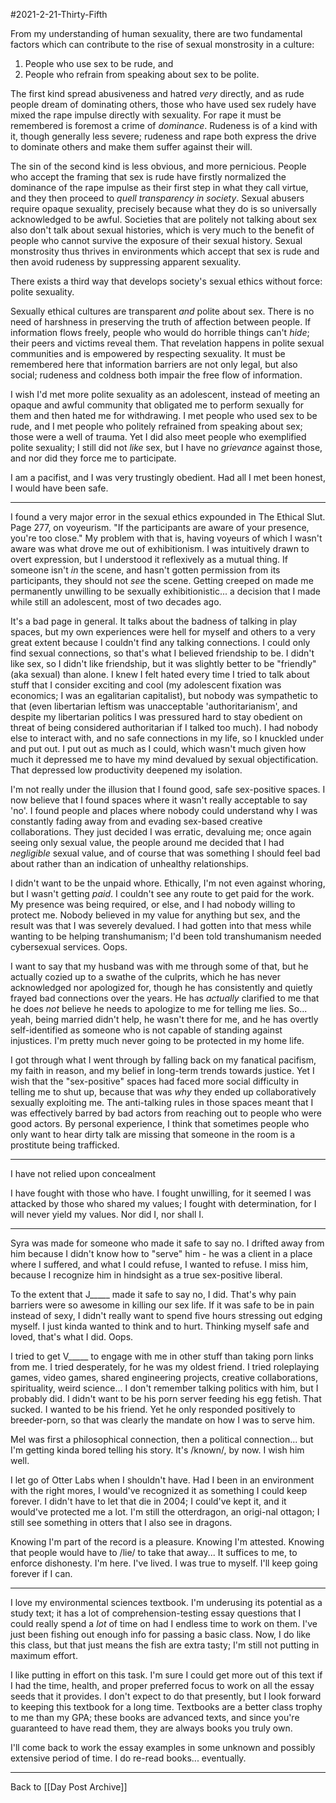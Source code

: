 #2021-2-21-Thirty-Fifth

From my understanding of human sexuality, there are two fundamental factors which can contribute to the rise of sexual monstrosity in a culture:
1.  People who use sex to be rude, and
2.  People who refrain from speaking about sex to be polite.

The first kind spread abusiveness and hatred *very* directly, and as rude people dream of dominating others, those who have used sex rudely have mixed the rape impulse directly with sexuality.  For rape it must be remembered is foremost a crime of *dominance*.  Rudeness is of a kind with it, though generally less severe; rudeness and rape both express the drive to dominate others and make them suffer against their will.

The sin of the second kind is less obvious, and more pernicious.  People who accept the framing that sex is rude have firstly normalized the dominance of the rape impulse as their first step in what they call virtue, and they then proceed to *quell transparency in society*.  Sexual abusers require opaque sexuality, precisely because what they do is so universally acknowledged to be awful.  Societies that are politely not talking about sex also don't talk about sexual histories, which is very much to the benefit of people who cannot survive the exposure of their sexual history.  Sexual monstrosity thus thrives in environments which accept that sex is rude and then avoid rudeness by suppressing apparent sexuality.

There exists a third way that develops society's sexual ethics without force: polite sexuality.

Sexually ethical cultures are transparent *and* polite about sex.  There is no need of harshness in preserving the truth of affection between people.  If information flows freely, people who would do horrible things can't *hide*; their peers and victims reveal them.  That revelation happens in polite sexual communities and is empowered by respecting sexuality.  It must be remembered here that information barriers are not only legal, but also social; rudeness and coldness both impair the free flow of information.

I wish I'd met more polite sexuality as an adolescent, instead of meeting an opaque and awful community that obligated me to perform sexually for them and then hated me for withdrawing.  I met people who used sex to be rude, and I met people who politely refrained from speaking about sex; those were a well of trauma.  Yet I did also meet people who exemplified polite sexuality; I still did not *like* sex, but I have no *grievance* against those, and nor did they force me to participate.

I am a pacifist, and I was very trustingly obedient.  Had all I met been honest, I would have been safe.
 
---
I found a very major error in the sexual ethics expounded in The Ethical Slut.  Page 277, on voyeurism.  "If the participants are aware of your presence, you're too close."  My problem with that is, having voyeurs of which I wasn't aware was what drove me out of exhibitionism.  I was intuitively drawn to overt expression, but I understood it reflexively as a mutual thing.  If someone isn't *in* the scene, and hasn't gotten permission from its participants, they should not *see* the scene.  Getting creeped on made me permanently unwilling to be sexually exhibitionistic... a decision that I made while still an adolescent, most of two decades ago.

It's a bad page in general.  It talks about the badness of talking in play spaces, but my own experiences were hell for myself and others to a very great extent because I couldn't find any talking connections.  I could only find sexual connections, so that's what I believed friendship to be.  I didn't like sex, so I didn't like friendship, but it was slightly better to be "friendly" (aka sexual) than alone.  I knew I felt hated every time I tried to talk about stuff that I consider exciting and cool (my adolescent fixation was economics; I was an egalitarian capitalist), but nobody was sympathetic to that (even libertarian leftism was unacceptable 'authoritarianism', and despite my libertarian politics I was pressured hard to stay obedient on threat of being considered authoritarian if I talked too much).  I had nobody else to interact with, and no safe connections in my life, so I knuckled under and put out.  I put out as much as I could, which wasn't much given how much it depressed me to have my mind devalued by sexual objectification.  That depressed low productivity deepened my isolation.

I'm not really under the illusion that I found good, safe sex-positive spaces.  I now believe that I found spaces where it wasn't really acceptable to say 'no'.  I found people and places where nobody could understand why I was constantly fading away from and evading sex-based creative collaborations.  They just decided I was erratic, devaluing me; once again seeing only sexual value, the people around me decided that I had *negligible* sexual value, and of course that was something I should feel bad about rather than an indication of unhealthy relationships.

I didn't want to be the unpaid whore.  Ethically, I'm not even against whoring, but I wasn't getting *paid*.  I couldn't see any route to get paid for the work.  My presence was being required, or else, and I had nobody willing to protect me.  Nobody believed in my value for anything but sex, and the result was that I was severely devalued.  I had gotten into that mess while wanting to be helping transhumanism; I'd been told transhumanism needed cybersexual services.  Oops.

I want to say that my husband was with me through some of that, but he actually cozied up to a swathe of the culprits, which he has never acknowledged nor apologized for, though he has consistently and quietly frayed bad connections over the years.  He has *actually* clarified to me that he does *not* believe he needs to apologize to me for telling me lies.  So... yeah, being married didn't help, he wasn't there for me, and he has overtly self-identified as someone who is not capable of standing against injustices.  I'm pretty much never going to be protected in my home life.

I got through what I went through by falling back on my fanatical pacifism, my faith in reason, and my belief in long-term trends towards justice.  Yet I wish that the "sex-positive" spaces had faced more social difficulty in telling me to shut up, because that was *why* they ended up collaboratively sexually exploiting me.  The anti-talking rules in those spaces meant that I was effectively barred by bad actors from reaching out to people who were good actors.  By personal experience, I think that sometimes people who only want to hear dirty talk are missing that someone in the room is a prostitute being trafficked.

---
I have not relied upon concealment

I have fought with those who have.  I fought unwilling, for it seemed I was attacked by those who shared my values; I fought with determination, for I will never yield my values.  Nor did I, nor shall I.

---
Syra was made for someone who made it safe to say no.  I drifted away from him because I didn't know how to "serve" him - he was a client in a place where I suffered, and what I could refuse, I wanted to refuse.  I miss him, because I recognize him in hindsight as a true sex-positive liberal.

To the extent that J_____ made it safe to say no, I did.  That's why pain barriers were so awesome in killing our sex life.  If it was safe to be in pain instead of sexy, I didn't really want to spend five hours stressing out edging myself.  I just kinda wanted to think and to hurt.  Thinking myself safe and loved, that's what I did.  Oops.

I tried to get V_____ to engage with me in other stuff than taking porn links from me.  I tried desperately, for he was my oldest friend.  I tried roleplaying games, video games, shared engineering projects, creative collaborations, spirituality, weird science...  I don't remember talking politics with him, but I probably did.  I didn't want to be his porn server feeding his egg fetish.  That sucked.  I wanted to be his friend.  Yet he only responded positively to breeder-porn, so that was clearly the mandate on how I was to serve him.

Mel was first a philosophical connection, then a political connection... but I'm getting kinda bored telling his story.  It's /known/, by now.  I wish him well.

I let go of Otter Labs when I shouldn't have.  Had I been in an environment with the right mores, I would've recognized it as something I could keep forever.  I didn't have to let that die in 2004; I could've kept it, and it would've protected me a lot.  I'm still the otterdragon, an origi-nal ottagon; I still see something in otters that I also see in dragons.

Knowing I'm part of the record is a pleasure.  Knowing I'm attested.  Knowing that people would have to /lie/ to take that away...  It suffices to me, to enforce dishonesty.  I'm here.  I've lived.  I was true to myself.  I'll keep going forever if I can.

---
I love my environmental sciences textbook.  I'm underusing its potential as a study text; it has a lot of comprehension-testing essay questions that I could really spend a *lot* of time on had I endless time to work on them.  I've just been fishing out enough info for passing a basic class.  Now, I do like this class, but that just means the fish are extra tasty; I'm still not putting in maximum effort.

I like putting in effort on this task.  I'm sure I could get more out of this text if I had the time, health, and proper preferred focus to work on all the essay seeds that it provides.  I don't expect to do that presently, but I look forward to keeping this textbook for a long time.  Textbooks are a better class trophy to me than my GPA; these books are advanced texts, and since you're guaranteed to have read them, they are always books you truly own.

I'll come back to work the essay examples in some unknown and possibly extensive period of time.  I do re-read books... eventually.

---
Back to [[Day Post Archive]]